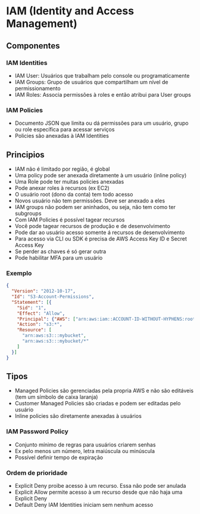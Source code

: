 # IAM (Identity and Access Management)

## Componentes

### IAM Identities

- IAM User: Usuários que trabalham pelo console ou programaticamente
- IAM Groups: Grupo de usuários que compartilham um nível de permissionamento
- IAM Roles: Associa permissões à roles e então atribui para User groups

### IAM Policies

- Documento JSON que limita ou dá permissões para um usuário, grupo ou role específica para acessar serviços
- Policies são anexadas à IAM Identities

## Principios

- IAM não é limitado por região, é global
- Uma policy pode ser anexada diretamente à um usuário (inline policy)
- Uma Role pode ter muitas policies anexadas
- Pode anexar roles à recursos (ex EC2)
- O usuário root (dono da conta) tem todo acesso
- Novos usuário não tem permissões. Deve ser anexado a eles
- IAM groups não podem ser aninhados, ou seja, não tem como ter subgroups
- Com IAM Policies é possível tagear recursos
- Você pode tagear recursos de produção e de desenvolvimento
- Pode dar ao usuário acesso somente á recursos de desenvolvimento
- Para acesso via CLI ou SDK é precisa de AWS Access Key ID e Secret Access Key
- Se perder as chaves é só gerar outra
- Pode habilitar MFA para um usuário

### Exemplo

```json
{
  "Version": "2012-10-17",
  "Id": "S3-Account-Permissions",
  "Statement": [{
    "Sid": "1",
    "Effect": "Allow",
    "Principal": {"AWS": ["arn:aws:iam::ACCOUNT-ID-WITHOUT-HYPHENS:root"]},
    "Action": "s3:*",
    "Resource": [
      "arn:aws:s3:::mybucket",
      "arn:aws:s3:::mybucket/*"
    ]
  }]
}
```

## Tipos

- Managed Policies são gerenciadas pela propria AWS e não são editáveis (tem um símbolo de caixa laranja)
- Customer Managed Policies são criadas e podem ser editadas pelo usuário
- Inline policies são diretamente anexadas à usuários

### IAM Password Policy

- Conjunto mínimo de regras para usuários criarem senhas
- Ex pelo menos um número, letra maiúscula ou minúscula
- Possível definir tempo de expiração

### Ordem de prioridade

- Explicit Deny proibe acesso à um recurso. Essa não pode ser anulada
- Explicit Allow permite acesso à um recurso desde que não haja uma Explicit Deny
- Default Deny IAM Identities iniciam sem nenhum acesso
